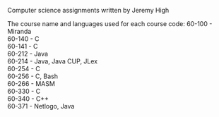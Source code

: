 Computer science assignments written by Jeremy High

The course name and languages used for each course code:
60-100	- Miranda  
60-140	- C  
60-141	- C  
60-212	- Java  
60-214	- Java, Java CUP, JLex  
60-254	- C  
60-256	- C, Bash  
60-266	- MASM  
60-330	- C  
60-340	- C++  
60-371	- Netlogo, Java  
